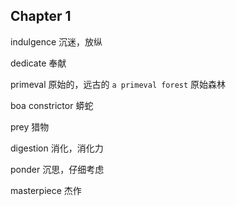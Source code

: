 ## Chapter 1
indulgence 沉迷，放纵

dedicate 奉献

primeval 原始的，远古的  `a primeval forest` 原始森林

boa constrictor 蟒蛇

prey 猎物

digestion 消化，消化力

ponder 沉思，仔细考虑

masterpiece 杰作
